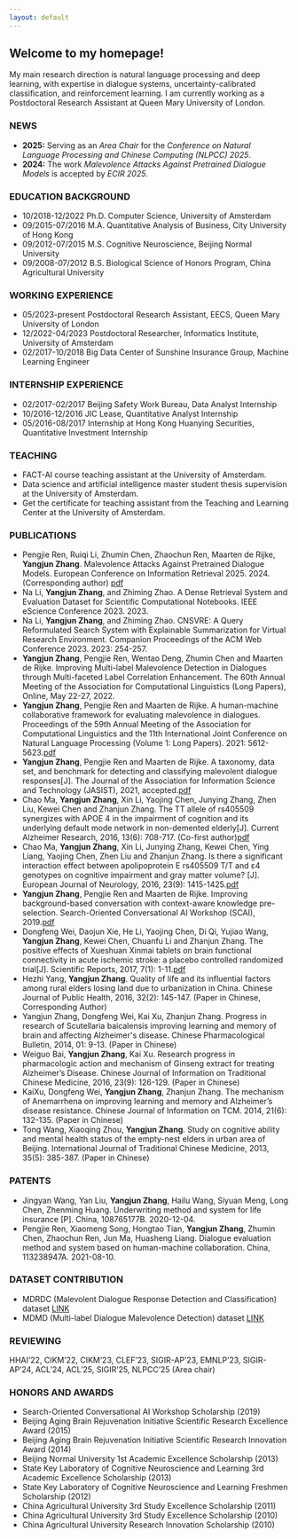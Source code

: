 ```yaml
---
layout: default
---
```

## Welcome to my homepage!
<!-- <table border="0">
  <tr>
    <td width="25%">
      <img src="/img/img.jpeg" style="width: 100%; height: 100%"/>
    </td>
    <td width="75%">
      <p><b>Researcher</b></p>
      <p><b>Major: Computer science</b></p>
      <p><b>yangjun.zhang@qmul.ac.uk</b></p>
      <p><b>Github page: https://github.com/repozhang</b></p>
    </td>

  </tr>
</table> -->

<!-- ### PROFESSIONAL SUMMARY -->
My main research direction is natural language processing and deep learning, with expertise in dialogue systems, uncertainty-calibrated classification, and reinforcement learning. I am currently working as a Postdoctoral Research Assistant at Queen Mary University of London.

### NEWS
- **2025:** Serving as an *Area Chair* for the *Conference on Natural Language Processing and Chinese Computing (NLPCC) 2025*.
- **2024:** The work *Malevolence Attacks Against Pretrained Dialogue Models* is accepted by *ECIR 2025*.

### EDUCATION BACKGROUND
- 10/2018-12/2022    Ph.D.  Computer Science, University of Amsterdam
- 09/2015-07/2016    M.A.   Quantitative Analysis of Business, City University of Hong Kong
- 09/2012-07/2015    M.S.   Cognitive Neuroscience, Beijing Normal University                         
- 09/2008-07/2012    B.S.   Biological Science of Honors Program, China Agricultural University

### WORKING EXPERIENCE
- 05/2023-present    Postdoctoral Research Assistant, EECS, Queen Mary University of London
- 12/2022-04/2023	   Postdoctoral Researcher, Informatics Institute, University of Amsterdam
- 02/2017-10/2018    Big Data Center of Sunshine Insurance Group, Machine Learning Engineer

### INTERNSHIP EXPERIENCE
-	02/2017-02/2017    Beijing Safety Work Bureau, Data Analyst Internship
-	10/2016-12/2016    JIC Lease, Quantitative Analyst Internship 
-	05/2016-08/2017    Internship at Hong Kong Huanying Securities, Quantitative Investment Internship

### TEACHING
-	FACT-AI course teaching assistant at the University of Amsterdam.
-	Data science and artificial intelligence master student thesis supervision at the University of Amsterdam. 
-	Get the certificate for teaching assistant from the Teaching and Learning Center at the University of Amsterdam.

### PUBLICATIONS
- Pengjie Ren, Ruiqi Li, Zhumin Chen, Zhaochun Ren, Maarten de Rijke, **Yangjun Zhang**. Malevolence Attacks Against Pretrained Dialogue Models. European Conference on Information Retrieval 2025. 2024. (Corresponding author) [pdf](https://staff.fnwi.uva.nl/m.derijke/wp-content/papercite-data/pdf/ren-2025-malevolence.pdf)
- Na Li, **Yangjun Zhang**, and Zhiming Zhao. A Dense Retrieval System and Evaluation Dataset for Scientific Computational Notebooks. IEEE eScience Conference 2023. 2023.
- Na Li, **Yangjun Zhang**, and Zhiming Zhao. CNSVRE: A Query Reformulated Search System with Explainable Summarization for Virtual Research Environment. Companion Proceedings of the ACM Web Conference 2023. 2023: 254-257. 
- **Yangjun Zhang**, Pengjie Ren, Wentao Deng, Zhumin Chen and Maarten de Rijke. Improving Multi-label Malevolence Detection in Dialogues through Multi-faceted Label Correlation Enhancement. The 60th Annual Meeting of the Association for Computational Linguistics (Long Papers), Online, May 22-27, 2022.
- **Yangjun Zhang**, Pengjie Ren and Maarten de Rijke. A human-machine collaborative framework for evaluating malevolence in dialogues. Proceedings of the 59th Annual Meeting of the Association for Computational Linguistics and the 11th International Joint Conference on Natural Language Processing (Volume 1: Long Papers). 2021: 5612-5623.[pdf](https://aclanthology.org/2021.acl-long.436.pdf)
- **Yangjun Zhang**, Pengjie Ren and Maarten de Rijke. A taxonomy, data set, and benchmark for detecting and classifying malevolent dialogue responses[J]. The Journal of the Association for Information Science and Technology (JASIST), 2021, accepted.[pdf](https://staff.fnwi.uva.nl/m.derijke/wp-content/papercite-data/pdf/zhang-2021-taxonomy.pdf)
- Chao Ma, **Yangjun Zhang**, Xin Li, Yaojing Chen, Junying Zhang, Zhen Liu, Kewei Chen and Zhanjun Zhang. The TT allele of rs405509 synergizes with APOE 4 in the impairment of cognition and its underlying default mode network in non-demented elderly[J]. Current Alzheimer Research, 2016, 13(6): 708-717. (Co-first author)[pdf](https://www.researchgate.net/profile/Yaojing-Chen-2/publication/292388408_The_TT_allele_of_rs405509_synergizes_with_APOE_e4_in_the_impairment_of_cognition_and_its_underlying_default_mode_network_in_non-demented_elderly/links/58d46e1045851533784fdda3/The-TT-allele-of-rs405509-synergizes-with-APOE-e4-in-the-impairment-of-cognition-and-its-underlying-default-mode-network-in-non-demented-elderly.pdf)
- Chao Ma, **Yangjun Zhang**, Xin Li, Junying Zhang, Kewei Chen, Ying Liang, Yaojing Chen, Zhen Liu and Zhanjun Zhang. Is there a significant interaction effect between apolipoprotein E rs405509 T/T and ε4 genotypes on cognitive impairment and gray matter volume? [J]. European Journal of Neurology, 2016, 23(9): 1415-1425.[pdf](https://www.ncbi.nlm.nih.gov/pmc/articles/PMC4987229/pdf/nihms781882.pdf)
- **Yangjun Zhang**, Pengjie Ren and Maarten de Rijke. Improving background-based conversation with context-aware knowledge pre-selection. Search-Oriented Conversational AI Workshop (SCAI), 2019.[pdf](https://arxiv.org/pdf/1906.06685.pdf)
- Dongfeng Wei, Daojun Xie, He Li, Yaojing Chen, Di Qi, Yujiao Wang, **Yangjun Zhang**, Kewei Chen, Chuanfu Li and Zhanjun Zhang. The positive effects of Xueshuan Xinmai tablets on brain functional connectivity in acute ischemic stroke: a placebo controlled randomized trial[J]. Scientific Reports, 2017, 7(1): 1-11.[pdf](https://www.nature.com/articles/s41598-017-15456-9.pdf)
- Hezhi Yang, **Yangjun Zhang**. Quality of life and its influential factors among rural elders losing land due to urbanization in China. Chinese Journal of Public Health, 2016, 32(2): 145-147. (Paper in Chinese, Corresponding Author)
- Yangjun Zhang, Dongfeng Wei, Kai Xu, Zhanjun Zhang. Progress in research of Scutellaria baicalensis improving learning and memory of brain and affecting Alzheimer's disease. Chinese Pharmacological Bulletin, 2014, 01: 9-13. (Paper in Chinese)
- Weiguo Bai, **Yangjun Zhang**, Kai Xu. Research progress in pharmacologic action and mechanism of Ginseng extract for treating Alzheimer’s Disease. Chinese Journal of Information on Traditional Chinese Medicine, 2016, 23(9): 126-129. (Paper in Chinese)
- KaiXu, Dongfeng Wei, **Yangjun Zhang**, Zhanjun Zhang. The mechanism of Anemarrhena on improving learning and memory and Alzheimer’s disease resistance. Chinese Journal of Information on TCM. 2014, 21(6): 132-135. (Paper in Chinese)
- Tong Wang, Xiaoqing Zhou, **Yangjun Zhang**. Study on cognitive ability and mental health status of the empty-nest elders in urban area of Beijing. International Journal of Traditional Chinese Medicine, 2013, 35(5): 385-387. (Paper in Chinese)

### PATENTS
- Jingyan Wang, Yan Liu, **Yangjun Zhang**, Hailu Wang, Siyuan Meng, Long Chen, Zhenming Huang. Underwriting method and system for life insurance [P]. China, 108765177B. 2020-12-04.
- Pengjie Ren, Xiaomeng Song, Hongtao Tian, **Yangjun Zhang**, Zhumin Chen, Zhaochun Ren, Jun Ma, Huasheng Liang. Dialogue evaluation method and system based on human-machine collaboration. China, 113238947A. 2021-08-10.

### DATASET CONTRIBUTION
- MDRDC (Malevolent Dialogue Response Detection and Classification) dataset [LINK](https://github.com/repozhang/malevolent_dialogue)
- MDMD (Multi-label Dialogue Malevolence Detection) dataset [LINK](https://github.com/repozhang/malevolent_dialogue)
 
### REVIEWING
HHAI’22, CIKM’22, CIKM’23, CLEF’23, SIGIR-AP’23, EMNLP’23, SIGIR-AP’24, ACL’24, ACL’25, SIGIR’25, NLPCC’25 (Area chair)

### HONORS AND AWARDS
- Search-Oriented Conversational AI Workshop Scholarship (2019)
- Beijing Aging Brain Rejuvenation Initiative Scientific Research Excellence Award (2015)
- Beijing Aging Brain Rejuvenation Initiative Scientific Research Innovation Award (2014)
- Beijing Normal University 1st Academic Excellence Scholarship (2013)
- State Key Laboratory of Cognitive Neuroscience and Learning 3rd Academic Excellence Scholarship (2013)
- State Key Laboratory of Cognitive Neuroscience and Learning Freshmen Scholarship (2012)
- China Agricultural University 3rd Study Excellence Scholarship (2011)
- China Agricultural University 3rd Study Excellence Scholarship (2010)
- China Agricultural University Research Innovation Scholarship (2010)
